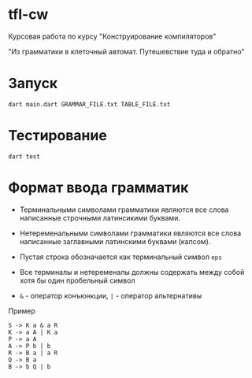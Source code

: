 # tfl-cw
Курсовая работа по курсу "Конструирование компиляторов"

"Из грамматики в клеточный автомат. Путешевствие туда и обратно"


# Запуск 
```
dart main.dart GRAMMAR_FILE.txt TABLE_FILE.txt
```

# Тестирование 
```
dart test
```

# Формат ввода грамматик
- Терминальными символами грамматики являются все слова написанные строчными латинсикими буквами.

- Нетеременальными символами грамматики являются все слова написанные заглавными латинскими буквами (капсом).

- Пустая строка обозначается как терминальный символ ```eps```

- Все терминалы и нетеременалы должны содержать между собой хотя бы один пробельный символ

- ```&``` - оператор конъюнкции, ```|``` - оператор альтернативы

Пример 
```
S -> K a & a R 
K -> a A | K a 
P -> a A 
A -> P b | b
R -> B a | a R 
Q -> B a 
B -> b Q | b 
```